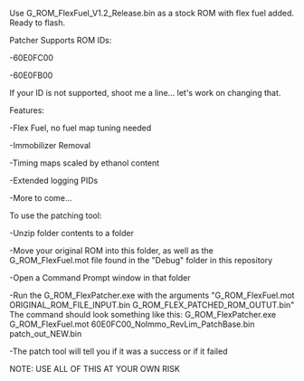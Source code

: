 Use G_ROM_FlexFuel_V1.2_Release.bin as a stock ROM with flex fuel added. Ready to flash.

Patcher Supports ROM IDs:

-60E0FC00

-60E0FB00

If your ID is not supported, shoot me a line... let's work on changing that.

Features:

-Flex Fuel, no fuel map tuning needed

-Immobilizer Removal

-Timing maps scaled by ethanol content

-Extended logging PIDs

-More to come...

To use the patching tool:

-Unzip folder contents to a folder

-Move your original ROM into this folder, as well as the G_ROM_FlexFuel.mot file found in the "Debug" folder in this repository

-Open a Command Prompt window in that folder

-Run the G_ROM_FlexPatcher.exe with the arguments "G_ROM_FlexFuel.mot ORIGINAL_ROM_FILE_INPUT.bin G_ROM_FLEX_PATCHED_ROM_OUTUT.bin" The command should look something like this: G_ROM_FlexPatcher.exe G_ROM_FlexFuel.mot 60E0FC00_NoImmo_RevLim_PatchBase.bin patch_out_NEW.bin

-The patch tool will tell you if it was a success or if it failed



NOTE: USE ALL OF THIS AT YOUR OWN RISK
